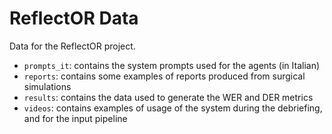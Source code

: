 # ReflectOR Data

Data for the ReflectOR project.

- `prompts_it`: contains the system prompts used for the agents (in Italian)
- `reports`: contains some examples of reports produced from surgical simulations
- `results`: contains the data used to generate the WER and DER metrics
- `videos`: contains examples of usage of the system during the debriefing, and for the input pipeline
